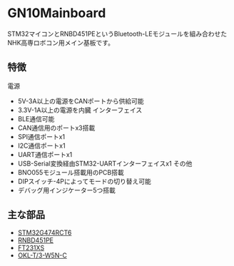 # GN10Mainboard

STM32マイコンとRNBD451PEというBluetooth-LEモジュールを組み合わせたNHK高専ロボコン用メイン基板です。

## 特徴

電源
- 5V-3A以上の電源をCANポートから供給可能
- 3.3V-1A以上の電源を内臓
インターフェイス
- BLE通信可能
- CAN通信用のポートx3搭載
- SPI通信ポートx1
- I2C通信ポートx1
- UART通信ポートx1
- USB-Serial変換経由STM32-UARTインターフェイスx1
その他
- BNO055モジュール搭載用のPCB搭載
- DIPスイッチ-4Pによってモードの切り替え可能
- デバッグ用インジケーター5つ搭載

## 主な部品

- [STM32G474RCT6](https://www.stmcu.jp/stm32/stm32g4/stm32g4x4/66801/)
- [RNBD451PE](https://www.microchip.com/en-us/product/rnbd451pe)
- [FT231XS](https://ftdichip.com/products/ft231xs/)
- [OKL-T/3-W5N-C](https://www.murata.com/ja-jp/products/productdetail?partno=OKL-T%2F3-W5N-C)
